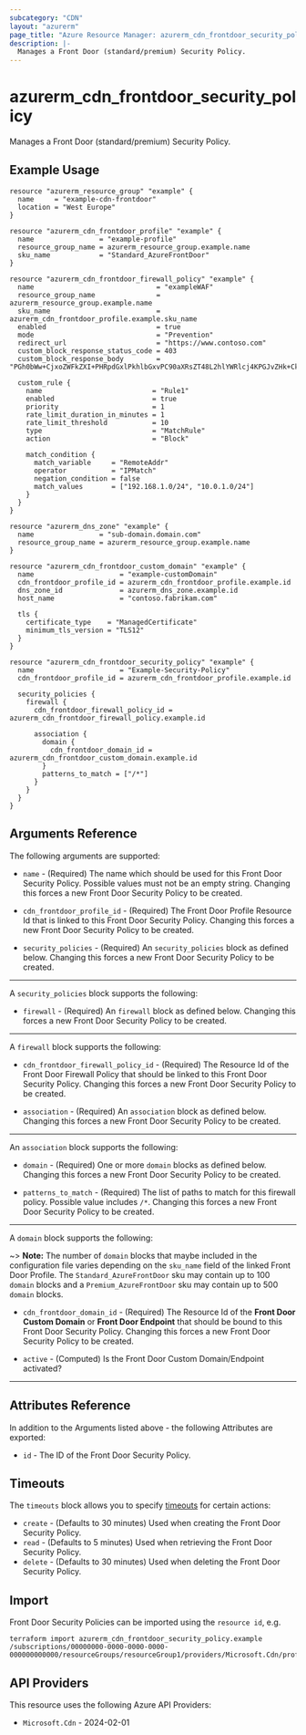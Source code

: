 ```yaml
---
subcategory: "CDN"
layout: "azurerm"
page_title: "Azure Resource Manager: azurerm_cdn_frontdoor_security_policy"
description: |-
  Manages a Front Door (standard/premium) Security Policy.
---
```


# azurerm_cdn_frontdoor_security_policy

Manages a Front Door (standard/premium) Security Policy.

## Example Usage

```hcl
resource "azurerm_resource_group" "example" {
  name     = "example-cdn-frontdoor"
  location = "West Europe"
}

resource "azurerm_cdn_frontdoor_profile" "example" {
  name                = "example-profile"
  resource_group_name = azurerm_resource_group.example.name
  sku_name            = "Standard_AzureFrontDoor"
}

resource "azurerm_cdn_frontdoor_firewall_policy" "example" {
  name                              = "exampleWAF"
  resource_group_name               = azurerm_resource_group.example.name
  sku_name                          = azurerm_cdn_frontdoor_profile.example.sku_name
  enabled                           = true
  mode                              = "Prevention"
  redirect_url                      = "https://www.contoso.com"
  custom_block_response_status_code = 403
  custom_block_response_body        = "PGh0bWw+CjxoZWFkZXI+PHRpdGxlPkhlbGxvPC90aXRsZT48L2hlYWRlcj4KPGJvZHk+CkhlbGxvIHdvcmxkCjwvYm9keT4KPC9odG1sPg=="

  custom_rule {
    name                           = "Rule1"
    enabled                        = true
    priority                       = 1
    rate_limit_duration_in_minutes = 1
    rate_limit_threshold           = 10
    type                           = "MatchRule"
    action                         = "Block"

    match_condition {
      match_variable     = "RemoteAddr"
      operator           = "IPMatch"
      negation_condition = false
      match_values       = ["192.168.1.0/24", "10.0.1.0/24"]
    }
  }
}

resource "azurerm_dns_zone" "example" {
  name                = "sub-domain.domain.com"
  resource_group_name = azurerm_resource_group.example.name
}

resource "azurerm_cdn_frontdoor_custom_domain" "example" {
  name                     = "example-customDomain"
  cdn_frontdoor_profile_id = azurerm_cdn_frontdoor_profile.example.id
  dns_zone_id              = azurerm_dns_zone.example.id
  host_name                = "contoso.fabrikam.com"

  tls {
    certificate_type    = "ManagedCertificate"
    minimum_tls_version = "TLS12"
  }
}

resource "azurerm_cdn_frontdoor_security_policy" "example" {
  name                     = "Example-Security-Policy"
  cdn_frontdoor_profile_id = azurerm_cdn_frontdoor_profile.example.id

  security_policies {
    firewall {
      cdn_frontdoor_firewall_policy_id = azurerm_cdn_frontdoor_firewall_policy.example.id

      association {
        domain {
          cdn_frontdoor_domain_id = azurerm_cdn_frontdoor_custom_domain.example.id
        }
        patterns_to_match = ["/*"]
      }
    }
  }
}
```

## Arguments Reference

The following arguments are supported:

* `name` - (Required) The name which should be used for this Front Door Security Policy. Possible values must not be an empty string. Changing this forces a new Front Door Security Policy to be created.

* `cdn_frontdoor_profile_id` - (Required) The Front Door Profile Resource Id that is linked to this Front Door Security Policy. Changing this forces a new Front Door Security Policy to be created.

* `security_policies` - (Required) An `security_policies` block as defined below. Changing this forces a new Front Door Security Policy to be created.

---

A `security_policies` block supports the following:

* `firewall` - (Required) An `firewall` block as defined below. Changing this forces a new Front Door Security Policy to be created.

---

A `firewall` block supports the following:

* `cdn_frontdoor_firewall_policy_id` - (Required) The Resource Id of the Front Door Firewall Policy that should be linked to this Front Door Security Policy. Changing this forces a new Front Door Security Policy to be created.

* `association` - (Required) An `association` block as defined below. Changing this forces a new Front Door Security Policy to be created.

---

An `association` block supports the following:

* `domain` - (Required) One or more `domain` blocks as defined below. Changing this forces a new Front Door Security Policy to be created.

* `patterns_to_match` - (Required) The list of paths to match for this firewall policy. Possible value includes `/*`. Changing this forces a new Front Door Security Policy to be created.

---

A `domain` block supports the following:

~> **Note:** The number of `domain` blocks that maybe included in the configuration file varies depending on the `sku_name` field of the linked Front Door Profile. The `Standard_AzureFrontDoor` sku may contain up to 100 `domain` blocks and a `Premium_AzureFrontDoor` sku may contain up to 500 `domain` blocks.

* `cdn_frontdoor_domain_id` - (Required) The Resource Id of the **Front Door Custom Domain** or **Front Door Endpoint** that should be bound to this Front Door Security Policy. Changing this forces a new Front Door Security Policy to be created.

* `active` - (Computed) Is the Front Door Custom Domain/Endpoint activated?

---

## Attributes Reference

In addition to the Arguments listed above - the following Attributes are exported:

* `id` - The ID of the Front Door Security Policy.

## Timeouts

The `timeouts` block allows you to specify [timeouts](https://www.terraform.io/docs/configuration/resources.html#timeouts) for certain actions:

* `create` - (Defaults to 30 minutes) Used when creating the Front Door Security Policy.
* `read` - (Defaults to 5 minutes) Used when retrieving the Front Door Security Policy.
* `delete` - (Defaults to 30 minutes) Used when deleting the Front Door Security Policy.

## Import

Front Door Security Policies can be imported using the `resource id`, e.g.

```shell
terraform import azurerm_cdn_frontdoor_security_policy.example /subscriptions/00000000-0000-0000-0000-000000000000/resourceGroups/resourceGroup1/providers/Microsoft.Cdn/profiles/profile1/securityPolicies/policy1
```

## API Providers
<!-- This section is generated, changes will be overwritten -->
This resource uses the following Azure API Providers:

* `Microsoft.Cdn` - 2024-02-01
